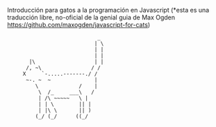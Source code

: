 Introducción para gatos a la programación en Javascript
(*esta es una traducción libre, no-oficial de la genial guia de Max Ogden https://github.com/maxogden/javascript-for-cats)

                                 _
                                | \
                                | |
                                | |
           |\                   | |
          /, ~\                / /
         X     `-.....-------./ /
          ~-. ~  ~              |
             \             /    |
              \  /_     ___\   /
              | /\ ~~~~~   \ |
              | | \        || |
              | |\ \       || )
             (_/ (_/      ((_/
